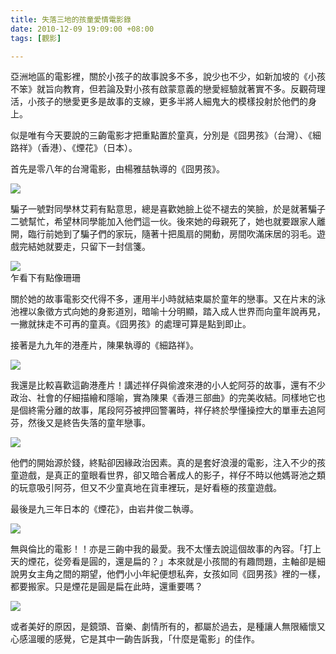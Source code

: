 ```yaml
---
title: 失落三地的孩童愛情電影錄
date: 2010-12-09 19:09:00 +08:00
tags: [觀影]

---
```


 亞洲地區的電影裡，關於小孩子的故事說多不多，說少也不少，如新加坡的《小孩不笨》就旨向教育，但若論及對小孩有啟蒙意義的戀愛經驗就著實不多。反觀荷理活，小孩子的戀愛更多是故事的支線，更多半將人細鬼大的模樣投射於他們的身上。  
  
 似是唯有今天要說的三齣電影才把重點置於童真，分別是《囧男孩》（台灣）、《細路祥》（香港）、《煙花》（日本）。  
  
 首先是零八年的台灣電影，由楊雅喆執導的《囧男孩》。  
  
![](https://lh3.googleusercontent.com/blogger_img_proxy/ANbyha3THBVACp8EFc02WU65FuNKKGvp_drZ23HzIlV0m1WZIJEAylIAJYqLXP-VfzKCJGisk5inGicDhoSi6baFiCpoZ3pohEAJZzrPCaXLOimcIKim04sTFlk6VpAT=s0-d)  
  
 騙子一號對同學林艾莉有點意思，總是喜歡她臉上從不褪去的笑臉，於是就著騙子二號幫忙，希望林同學能加入他們這一伙。後來她的母親死了，她也就要跟家人離開，臨行前她到了騙子們的家玩，隨著十把風扇的開動，房間吹滿床居的羽毛。遊戲完結她就要走，只留下一封信箋。  
  
![](https://lh3.googleusercontent.com/blogger_img_proxy/ANbyha1zYqjl16aZ9qmltogT9kvT8kMXFAZHspD4fMNBBm6MKLM_pfvNVKxO4tfaFkAYpL3YHmpCLsG-VvVEnBNcEGcjZwcWanlfXJ6AlUJOx8NP=s0-d)  
乍看下有點像珊珊  
  
 關於她的故事電影交代得不多，運用半小時就結束屬於童年的戀事。又在片末的泳池裡以象徵方式向她的身影道別，暗喻十分明顯，踏入成人世界而向童年說再見，一撇就抹走不可再的童真。《囧男孩》的處理可算是點到即止。  
  
 接著是九九年的港產片，陳果執導的《細路祥》。  
  
![](https://lh3.googleusercontent.com/blogger_img_proxy/ANbyha05BxutfSXmi5kQzOxHlMWsoJcwWfSzJJ00aNatXNSEGFjNSuBZJvzZNxir4LerLVdsUB-xPI5j1hkKQfJi5bSr0N6J3Rj_nGlHie4KlVEPDEPcfXkpkwYqw6JuY9zRIRsThHZTwN4J4WY5RbHF9zC2QEPCoOIfi13RqYDxRQ=s0-d)  
  
 我還是比較喜歡這齣港產片！講述祥仔與偷渡來港的小人蛇阿芬的故事，還有不少政治、社會的仔細描繪和隱喻，實為陳果《香港三部曲》的完美收結。同樣地它也是個終需分離的故事，尾段阿芬被押回警署時，祥仔終於學懂操控大的單車去追阿芬，然後又是終告失落的童年戀事。  
  
![](https://lh3.googleusercontent.com/blogger_img_proxy/ANbyha3Ml4FWF9tOer3bNEWPFR_moX_WqkE0Ff0Em8HCVXaiDRDFl_Zun9AxBJEpOtFwt0xIXUFM1DK9g1heNf9DwaLIREHAmP4LprohIVCUM3fDC1chudh7OAsrJJUH=s0-d)  
  
 他們的開始源於錢，終點卻因緣政治因素。真的是套好浪漫的電影，注入不少的孩童遊戲，是真正的童眼看世界，卻又暗合著成人的影子，祥仔不時以他媽哥池之類的玩意吸引阿芬，但又不少童真地在貨車裡玩，是好看極的孩童遊戲。  
  
 最後是九三年日本的《煙花》，由岩井俊二執導。  
  
![](https://lh3.googleusercontent.com/blogger_img_proxy/ANbyha25_zTECScu3hS37s9LY-0CqfTg0XljKZosvA0L9w-xvzEvDTiEarZoJIKgFU3-7QvNpX5GpxxFjrwN0z4csNbsJ_s9JM4765oqwDh_KyfN6pFTnJCHIgcMSrXbWx77L936q4gYElberOyfgpeMiv9oaQ=s0-d)  
  
 無與倫比的電影！！亦是三齣中我的最愛。我不太懂去說這個故事的內容。「打上天的煙花，從旁看是圓的，還是扁的？」本來就是小孩間的有趣問題，主軸卻是細說男女主角之間的期望，他們小小年紀便想私奔，女孩如同《囧男孩》裡的一樣，都要搬家。只是煙花是圓是扁在此時，還重要嗎？  
  
![](https://lh3.googleusercontent.com/blogger_img_proxy/ANbyha3YUU6LQynnFW6iE4GjkN3XrzbHhLSmCNi_E4YtWOIdTqud-JY1nDgDNxXxJ9scFz-04AShYHBI3YvKIn1zx_bRoUUwdm6wtzewQbkyDS6JK0HyN9rFEGC9jFFcjmBk=s0-d)  
  
 或者美好的原因，是鏡頭、音樂、劇情所有的，都屬於過去，是種讓人無限緬懷又心感溫暖的感覺，它是其中一齣告訴我，「什麼是電影」的佳作。  
